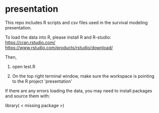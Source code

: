 # presentation
This repo includes R scripts and csv files used in the survival modeling presentation.

To load the data into R, please install R and R-studio:
https://cran.rstudio.com/
https://www.rstudio.com/products/rstudio/download/

Then, 

1) open test.R

2) On the top right terminal window, make sure the workspace is pointing to the R project 'presentation'

If there are any errors loading the data, you may need to install packages and source them with:

library( < missing package >)

